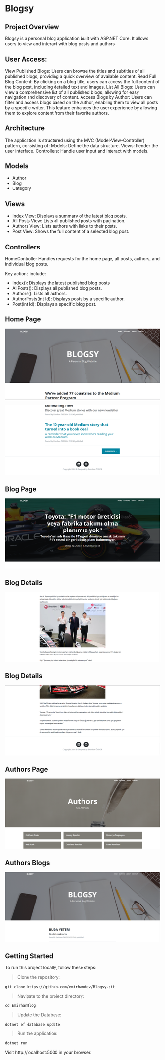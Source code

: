 # Blogsy 

## Project Overview
Blogsy is a personal blog application built with ASP.NET Core. It allows users to view and interact with blog posts and authors

## User Access:
View Published Blogs: Users can browse the titles and subtitles of all published blogs, providing a quick overview of available content.
Read Full Blog Content: By clicking on a blog title, users can access the full content of the blog post, including detailed text and images.
List All Blogs: Users can view a comprehensive list of all published blogs, allowing for easy navigation and discovery of content.
Access Blogs by Author: Users can filter and access blogs based on the author, enabling them to view all posts by a specific writer. This feature enhances the user experience by allowing them to explore content from their favorite authors.

## Architecture
The application is structured using the MVC (Model-View-Controller) pattern, consisting of:
Models: Define the data structure.
Views: Render the user interface.
Controllers: Handle user input and interact with models.

## Models
- Author
- Blog
- Category


## Views
- Index View: Displays a summary of the latest blog posts.
- All Posts View: Lists all published posts with pagination.
- Authors View: Lists authors with links to their posts.
- Post View: Shows the full content of a selected blog post.

## Controllers
HomeController
Handles requests for the home page, all posts, authors, and individual blog posts.

Key actions include:

- Index(): Displays the latest published blog posts.
- AllPosts(): Displays all published blog posts.
- Authors(): Lists all authors.
- AuthorPosts(int Id): Displays posts by a specific author.
- Post(int Id): Displays a specific blog post.

## Home Page
![Home Page](https://github.com/emirhandev/Blogsy/blob/main/EmirhanBlog/Images/1.png)<br/>

![Home Page](https://github.com/emirhandev/Blogsy/blob/main/EmirhanBlog/Images/2.png)<br/>

## Blog Page
![Blog Page](https://github.com/emirhandev/Blogsy/blob/main/EmirhanBlog/Images/3.png)<br/>

## Blog Details
![Blog Details](https://github.com/emirhandev/Blogsy/blob/main/EmirhanBlog/Images/4.png)<br/>

## Blog Details
![Blog Details](https://github.com/emirhandev/Blogsy/blob/main/EmirhanBlog/Images/5.png)<br/>

## Authors Page
![Authors Page](https://github.com/emirhandev/Blogsy/blob/main/EmirhanBlog/Images/6.png)<br/>

## Authors Blogs
![Authors Blogs](https://github.com/emirhandev/Blogsy/blob/main/EmirhanBlog/Images/7.png)<br/>


## Getting Started
To run this project locally, follow these steps:
> Clone the repository:

    git clone https://github.com/emirhandev/Blogsy.git

> Navigate to the project directory:

    cd EmirhanBlog


> Update the Database:

    dotnet ef database update

> Run the application:

    dotnet run

Visit http://localhost:5000 in your browser.



